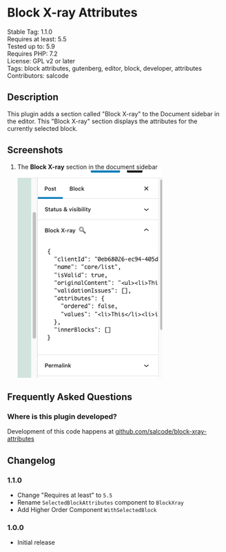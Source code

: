 # Block X-ray Attributes

Stable Tag: 1.1.0  
Requires at least: 5.5  
Tested up to: 5.9  
Requires PHP: 7.2  
License: GPL v2 or later  
Tags: block attributes, gutenberg, editor, block, developer, attributes  
Contributors: salcode  

## Description

This plugin adds a section called "Block X-ray" to the Document sidebar in the editor. This "Block X-ray" section displays the attributes for the currently selected block.

## Screenshots

1. The **Block X-ray** section in the document sidebar<br>![The Block X-ray section in the document sidebar](.wordpress-org/screenshot-1.png)

## Frequently Asked Questions

### Where is this plugin developed?

Development of this code happens at [github.com/salcode/block-xray-attributes](https://github.com/salcode/block-xray-attributes)

## Changelog

### 1.1.0

* Change "Requires at least" to `5.5`
* Rename `SelectedBlockAttributes` component to `BlockXray`
* Add Higher Order Component `WithSelectedBlock`

### 1.0.0

* Initial release
